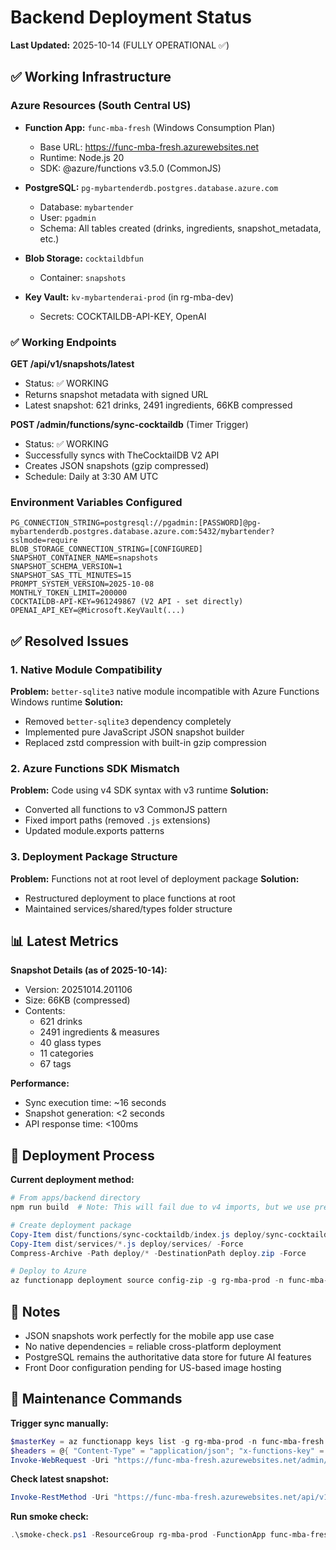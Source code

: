 # Backend Deployment Status

**Last Updated:** 2025-10-14 (FULLY OPERATIONAL ✅)

## ✅ Working Infrastructure

### Azure Resources (South Central US)
- **Function App:** `func-mba-fresh` (Windows Consumption Plan)
  - Base URL: https://func-mba-fresh.azurewebsites.net
  - Runtime: Node.js 20
  - SDK: @azure/functions v3.5.0 (CommonJS)
  
- **PostgreSQL:** `pg-mybartenderdb.postgres.database.azure.com`
  - Database: `mybartender`
  - User: `pgadmin`
  - Schema: All tables created (drinks, ingredients, snapshot_metadata, etc.)
  
- **Blob Storage:** `cocktaildbfun`
  - Container: `snapshots`

- **Key Vault:** `kv-mybartenderai-prod` (in rg-mba-dev)
  - Secrets: COCKTAILDB-API-KEY, OpenAI

### ✅ Working Endpoints

**GET /api/v1/snapshots/latest**
- Status: ✅ WORKING
- Returns snapshot metadata with signed URL
- Latest snapshot: 621 drinks, 2491 ingredients, 66KB compressed

**POST /admin/functions/sync-cocktaildb** (Timer Trigger)
- Status: ✅ WORKING
- Successfully syncs with TheCocktailDB V2 API
- Creates JSON snapshots (gzip compressed)
- Schedule: Daily at 3:30 AM UTC

### Environment Variables Configured
```
PG_CONNECTION_STRING=postgresql://pgadmin:[PASSWORD]@pg-mybartenderdb.postgres.database.azure.com:5432/mybartender?sslmode=require
BLOB_STORAGE_CONNECTION_STRING=[CONFIGURED]
SNAPSHOT_CONTAINER_NAME=snapshots
SNAPSHOT_SCHEMA_VERSION=1
SNAPSHOT_SAS_TTL_MINUTES=15
PROMPT_SYSTEM_VERSION=2025-10-08
MONTHLY_TOKEN_LIMIT=200000
COCKTAILDB-API-KEY=961249867 (V2 API - set directly)
OPENAI_API_KEY=@Microsoft.KeyVault(...) 
```

## ✅ Resolved Issues

### 1. Native Module Compatibility
**Problem:** `better-sqlite3` native module incompatible with Azure Functions Windows runtime
**Solution:** 
- Removed `better-sqlite3` dependency completely
- Implemented pure JavaScript JSON snapshot builder
- Replaced zstd compression with built-in gzip compression

### 2. Azure Functions SDK Mismatch
**Problem:** Code using v4 SDK syntax with v3 runtime
**Solution:**
- Converted all functions to v3 CommonJS pattern
- Fixed import paths (removed `.js` extensions)
- Updated module.exports patterns

### 3. Deployment Package Structure
**Problem:** Functions not at root level of deployment package
**Solution:**
- Restructured deployment to place functions at root
- Maintained services/shared/types folder structure

## 📊 Latest Metrics

**Snapshot Details (as of 2025-10-14):**
- Version: 20251014.201106
- Size: 66KB (compressed)
- Contents:
  - 621 drinks
  - 2491 ingredients & measures
  - 40 glass types
  - 11 categories
  - 67 tags

**Performance:**
- Sync execution time: ~16 seconds
- Snapshot generation: <2 seconds
- API response time: <100ms

## 🚀 Deployment Process

**Current deployment method:**
```powershell
# From apps/backend directory
npm run build  # Note: This will fail due to v4 imports, but we use pre-built JS

# Create deployment package
Copy-Item dist/functions/sync-cocktaildb/index.js deploy/sync-cocktaildb/index.js -Force
Copy-Item dist/services/*.js deploy/services/ -Force
Compress-Archive -Path deploy/* -DestinationPath deploy.zip -Force

# Deploy to Azure
az functionapp deployment source config-zip -g rg-mba-prod -n func-mba-fresh --src deploy.zip
```

## 📝 Notes

- JSON snapshots work perfectly for the mobile app use case
- No native dependencies = reliable cross-platform deployment
- PostgreSQL remains the authoritative data store for future AI features
- Front Door configuration pending for US-based image hosting

## 🔧 Maintenance Commands

**Trigger sync manually:**
```powershell
$masterKey = az functionapp keys list -g rg-mba-prod -n func-mba-fresh --query masterKey -o tsv
$headers = @{ "Content-Type" = "application/json"; "x-functions-key" = $masterKey }
Invoke-WebRequest -Uri "https://func-mba-fresh.azurewebsites.net/admin/functions/sync-cocktaildb" -Method POST -Headers $headers -Body "{}"
```

**Check latest snapshot:**
```powershell
Invoke-RestMethod -Uri "https://func-mba-fresh.azurewebsites.net/api/v1/snapshots/latest" | ConvertTo-Json
```

**Run smoke check:**
```powershell
.\smoke-check.ps1 -ResourceGroup rg-mba-prod -FunctionApp func-mba-fresh
```